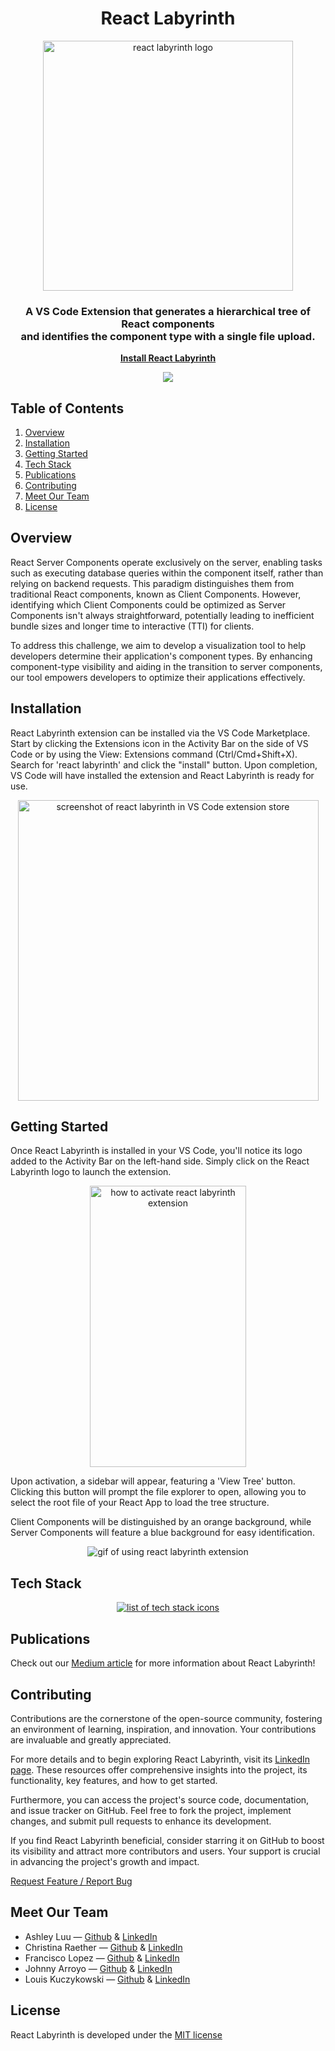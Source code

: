 <h1 align="center"><b>React Labyrinth</b></h1>
<p align="center">
  <img width="400" height="400" src="https://github.com/oslabs-beta/React-Labyrinth/assets/127361061/ca9ab4e5-cb28-4dc3-83fa-9ef47e4fdbeb" alt="react labyrinth logo">
</p>

  <h3 align="center">
    A VS Code Extension that generates a hierarchical tree of React components<br/>
    and identifies the component type with a single file upload.
    <br />
  </h3>

<div align="center">      
    <b><u><span><a href="https://marketplace.visualstudio.com/items?itemName=react-labyrinth.react-labyrinth" target="_blank">
    Install React Labyrinth</a>
    </span></u></b>
    <p><img src="https://img.shields.io/visual-studio-marketplace/v/react-labyrinth.react-labyrinth"></p>
</div>

## __Table of Contents__
1. [Overview](#overview)
2. [Installation](#installation)
3. [Getting Started](#getting-started)
4. [Tech Stack](#tech-stack)
5. [Publications](#publications)
6. [Contributing](#contributing)
7. [Meet Our Team](#meet-our-team)
8. [License](#license)

## Overview
React Server Components operate exclusively on the server, enabling tasks such as executing database queries within the component itself, rather than relying on backend requests. This paradigm distinguishes them from traditional React components, known as Client Components. However, identifying which Client Components could be optimized as Server Components isn't always straightforward, potentially leading to inefficient bundle sizes and longer time to interactive (TTI) for clients.

To address this challenge, we aim to develop a visualization tool to help developers determine their application's component types. By enhancing component-type visibility and aiding in the transition to server components, our tool empowers developers to optimize their applications effectively.

## Installation

React Labyrinth extension can be installed via the VS Code Marketplace. Start by clicking the Extensions icon in the Activity Bar on the side of VS Code or by using the View: Extensions command (Ctrl/Cmd+Shift+X). Search for 'react labyrinth' and click the "install" button. Upon completion, VS Code will have installed the extension and React Labyrinth is ready for use.

<p align="center">
  <img width="481" alt="screenshot of react labyrinth in VS Code extension store" src="https://github.com/oslabs-beta/React-Labyrinth/assets/127361061/07d5cd9b-5308-4233-bf4f-f044e40e73dd">
</p>

## Getting Started

Once React Labyrinth is installed in your VS Code, you'll notice its logo added to the Activity Bar on the left-hand side. Simply click on the React Labyrinth logo to launch the extension.
<p align="center">
  <img width="250" height="450" src="https://github.com/oslabs-beta/React-Labyrinth/assets/127361061/d72b483b-7785-4a5d-9836-9c79ff46e3a3" alt="how to activate react labyrinth extension">
</p>

Upon activation, a sidebar will appear, featuring a 'View Tree' button. Clicking this button will prompt the file explorer to open, allowing you to select the root file of your React App to load the tree structure.

Client Components will be distinguished by an orange background, while Server Components will feature a blue background for easy identification.

<p align="center">
   <img src="https://github.com/oslabs-beta/React-Labyrinth/assets/127361061/d27a3c97-3dde-457a-9ad3-9aad0f7cb469" alt="gif of using react labyrinth extension" >
</p>

## Tech Stack

<p align="center">
  <a href="https://skillicons.dev">
    <img src="https://skillicons.dev/icons?i=js,ts,html,css,tailwind,babel,react,d3,jest,nodejs,webpack,git,azure,vscode)](https://skillicons.dev" alt="list of tech stack icons"/>
  </a>
</p>

## Publications

Check out our [Medium article](https://lnkd.in/eYawkr6H) for more information about React Labyrinth!

## Contributing

Contributions are the cornerstone of the open-source community, fostering an environment of learning, inspiration, and innovation. Your contributions are invaluable and greatly appreciated.

For more details and to begin exploring React Labyrinth, visit its [LinkedIn page](https://www.linkedin.com/company/react-labyrinth). These resources offer comprehensive insights into the project, its functionality, key features, and how to get started.

Furthermore, you can access the project's source code, documentation, and issue tracker on GitHub. Feel free to fork the project, implement changes, and submit pull requests to enhance its development.

If you find React Labyrinth beneficial, consider starring it on GitHub to boost its visibility and attract more contributors and users. Your support is crucial in advancing the project's growth and impact.

[Request Feature / Report Bug](https://github.com/oslabs-beta/React-Labyrinth/issues)

## Meet Our Team

* Ashley Luu — [Github](https://github.com/ash-t-luu) & [LinkedIn](https://www.linkedin.com/in/ashley-t-luu/)
* Christina Raether — [Github](https://github.com/ChristinaRaether) & [LinkedIn](https://www.linkedin.com/in/christinaraether/)
* Francisco Lopez — [Github](https://github.com/Ponch49) & [LinkedIn](https://www.linkedin.com/in/francisco-g-lopez/)
* Johnny Arroyo — [Github](https://github.com/Johnny-Arroyo) & [LinkedIn](https://www.linkedin.com/in/johnny-arroyo/)
* Louis Kuczykowski — [Github](https://github.com/Louka3) & [LinkedIn](https://www.linkedin.com/in/louiskuczykowski/)


## License

React Labyrinth is developed under the [MIT license](https://en.wikipedia.org/wiki/MIT_License)
